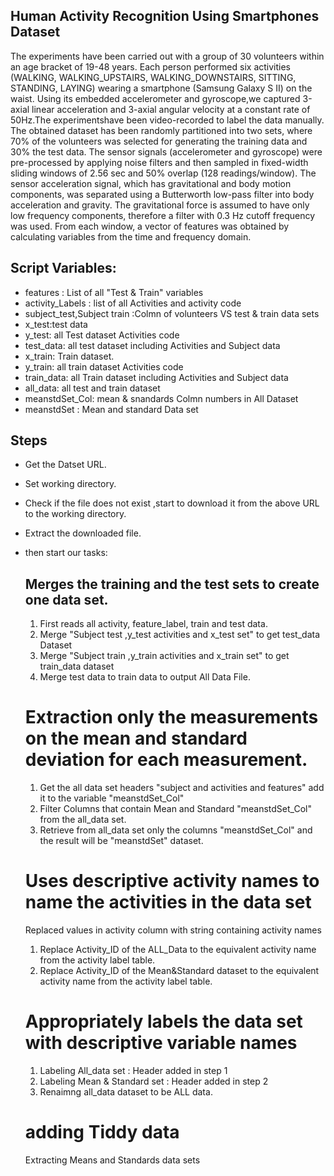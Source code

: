 Human Activity Recognition Using Smartphones Dataset
----------------------------------------------------
The experiments have been carried out with a group of 30 volunteers within an age bracket of 19-48 years.
Each person performed six activities (WALKING, WALKING_UPSTAIRS, WALKING_DOWNSTAIRS, SITTING, STANDING, LAYING)
wearing a smartphone (Samsung Galaxy S II) on the waist.
Using its embedded accelerometer and gyroscope,we captured 3-axial linear acceleration and 3-axial angular velocity
at a constant rate of 50Hz.The experimentshave been video-recorded to label the data manually.
The obtained dataset has been randomly partitioned into two sets, where 70% of the volunteers was selected for 
generating the training data and 30% the test data.
The sensor signals (accelerometer and gyroscope) were pre-processed by applying noise filters and then sampled
in fixed-width sliding windows of 2.56 sec and 50% overlap (128 readings/window).
The sensor acceleration signal, which has gravitational and body motion components, was separated using 
a Butterworth low-pass filter into body acceleration and gravity.
The gravitational force is assumed to have only low frequency components, therefore a filter with 0.3 Hz cutoff
frequency was used. 
From each window, a vector of features was obtained by calculating variables from the time and frequency domain.

Script Variables:
-----------------
* features : List of all "Test & Train" variables
* activity_Labels : list of all Activities and activity code
* subject_test,Subject train :Colmn of volunteers VS test & train data sets 
* x_test:test data
* y_test: all Test dataset Activities code
* test_data: all test dataset including Activities and Subject data
* x_train: Train dataset.
* y_train: all train dataset Activities code
* train_data: all Train dataset including Activities and Subject data
* all_data: all test and train dataset
* meanstdSet_Col: mean & snandards Colmn numbers in All Dataset
* meanstdSet : Mean and standard Data set
    
    
Steps
-----
* Get the Datset URL.
* Set working directory.
* Check if the file does not exist ,start to download it from the above URL to the working directory.
* Extract the downloaded file.
* then start our tasks:

    Merges the training and the test sets to create one data set.
    -------------------------------------------------------------
    1. First reads all activity, feature_label, train and test data.
    2. Merge "Subject test ,y_test activities and x_test set" to get test_data Dataset
    3. Merge "Subject train ,y_train activities and x_train set" to get train_data dataset
    2. Merge test data to train data to output All Data File.
    
    Extraction only the measurements on the mean and standard deviation for each measurement.
    =========================================================================================
    1. Get the all data set headers "subject and activities and features" add it to the variable "meanstdSet_Col"
    2. Filter Columns that contain Mean and Standard "meanstdSet_Col" from the all_data set.
    3. Retrieve from all_data set only the columns "meanstdSet_Col" and the result will be "meanstdSet" dataset.
  
    Uses descriptive activity names to name the activities in the data set
    ========================================================================
    Replaced values in activity column with string containing activity names
    1. Replace Activity_ID of the ALL_Data to the equivalent activity name from the activity label table.
    2. Replace Activity_ID of the Mean&Standard dataset to the equivalent activity name from the activity label table.
    
    Appropriately labels the data set with descriptive variable names
    =================================================================
    1. Labeling All_data set : Header added in step 1
    2. Labeling Mean & Standard set : Header added in step 2
    3. Renaimng all_data dataset to be ALL data.
    
    
    adding Tiddy data
    =================
    Extracting Means and Standards data sets

